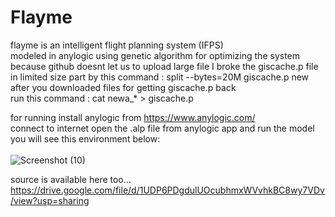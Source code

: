 # Flayme
flayme is an intelligent flight planning system (IFPS) <br />
modeled in anylogic using genetic algorithm for optimizing the system <br />
because github doesnt let us to upload large file I broke the giscache.p file <br />
in limited size part by this command : split --bytes=20M giscache.p new <br />
after you downloaded files for getting giscache.p back <br />
run this command : cat newa_* > giscache.p <br />

for running install anylogic from https://www.anylogic.com/ <br />
connect to internet open the .alp file from anylogic app and run the model <br />
you will see this environment below: <br />
<br />
![Screenshot (10)](https://user-images.githubusercontent.com/53050138/143691670-e1511516-dc4f-4974-9b9a-7eab69522a29.png)


source is available here too...
https://drive.google.com/file/d/1UDP6PDgdulUOcubhmxWVvhkBC8wy7VDv/view?usp=sharing
